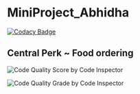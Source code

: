 # MiniProject_Abhidha

[![Codacy Badge](https://api.codacy.com/project/badge/Grade/2434c8cbc6dd470fba91ad0b218110bc)](https://app.codacy.com/gh/AbhidhaChoudhari/MiniProject_Abhidha?utm_source=github.com&utm_medium=referral&utm_content=AbhidhaChoudhari/MiniProject_Abhidha&utm_campaign=Badge_Grade_Settings)

## Central Perk ~ Food ordering 

![Code Quality Score by Code Inspector](https://www.code-inspector.com/project/25049/score/svg)

![Code Quality Grade by Code Inspector](https://www.code-inspector.com/project/25049/status/svg)
